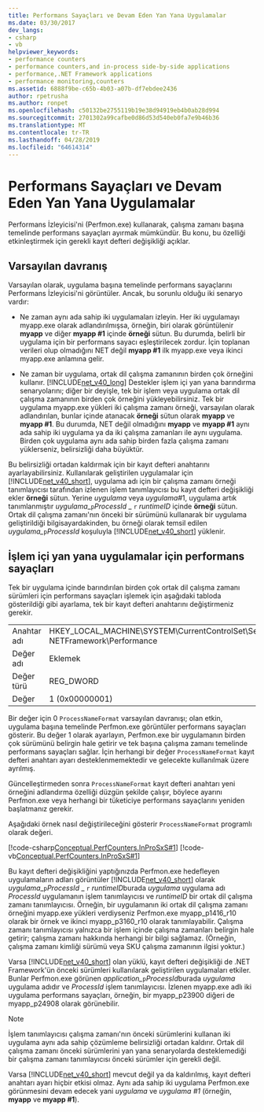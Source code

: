 ```yaml
---
title: Performans Sayaçları ve Devam Eden Yan Yana Uygulamalar
ms.date: 03/30/2017
dev_langs:
- csharp
- vb
helpviewer_keywords:
- performance counters
- performance counters,and in-process side-by-side applications
- performance,.NET Framework applications
- performance monitoring,counters
ms.assetid: 6888f9be-c65b-4b03-a07b-df7ebdee2436
author: rpetrusha
ms.author: ronpet
ms.openlocfilehash: c50132be2755119b19e38d94919eb4b0ab28d994
ms.sourcegitcommit: 2701302a99cafbe0d86d53d540eb0fa7e9b46b36
ms.translationtype: MT
ms.contentlocale: tr-TR
ms.lasthandoff: 04/28/2019
ms.locfileid: "64614314"
---
```

# <a name="performance-counters-and-in-process-side-by-side-applications"></a>Performans Sayaçları ve Devam Eden Yan Yana Uygulamalar
Performans İzleyicisi'ni (Perfmon.exe) kullanarak, çalışma zamanı başına temelinde performans sayaçları ayırmak mümkündür. Bu konu, bu özelliği etkinleştirmek için gerekli kayıt defteri değişikliği açıklar.  
  
## <a name="the-default-behavior"></a>Varsayılan davranış  
 Varsayılan olarak, uygulama başına temelinde performans sayaçlarını Performans İzleyicisi'ni görüntüler. Ancak, bu sorunlu olduğu iki senaryo vardır:  
  
- Ne zaman aynı ada sahip iki uygulamaları izleyin. Her iki uygulamayı myapp.exe olarak adlandırılmışsa, örneğin, biri olarak görüntülenir **myapp** ve diğer **myapp #1** içinde **örneği** sütun. Bu durumda, belirli bir uygulama için bir performans sayacı eşleştirilecek zordur. İçin toplanan verileri olup olmadığını NET değil **myapp #1** ilk myapp.exe veya ikinci myapp.exe anlamına gelir.  
  
- Ne zaman bir uygulama, ortak dil çalışma zamanının birden çok örneğini kullanır. [!INCLUDE[net_v40_long](../../../includes/net-v40-long-md.md)] Destekler işlem içi yan yana barındırma senaryolarını; diğer bir deyişle, tek bir işlem veya uygulama ortak dil çalışma zamanının birden çok örneğini yükleyebilirsiniz. Tek bir uygulama myapp.exe yükleri iki çalışma zamanı örneği, varsayılan olarak adlandırılan, bunlar içinde atanacak **örneği** sütun olarak **myapp** ve **myapp #1**. Bu durumda, NET değil olmadığını **myapp** ve **myapp #1** aynı ada sahip iki uygulama ya da iki çalışma zamanları ile aynı uygulama. Birden çok uygulama aynı ada sahip birden fazla çalışma zamanı yüklerseniz, belirsizliği daha büyüktür.  
  
 Bu belirsizliği ortadan kaldırmak için bir kayıt defteri anahtarını ayarlayabilirsiniz. Kullanılarak geliştirilen uygulamalar için [!INCLUDE[net_v40_short](../../../includes/net-v40-short-md.md)], uygulama adı için bir çalışma zamanı örneği tanımlayıcısı tarafından izlenen işlem tanımlayıcısı bu kayıt defteri değişikliği ekler **örneği** sütun. Yerine *uygulama* veya *uygulama*#1, uygulama artık tanımlanmıştır *uygulama*_`p`*ProcessId* \_ `r` *runtimeID* içinde **örneği** sütun. Ortak dil çalışma zamanı'nın önceki bir sürümünü kullanarak bir uygulama geliştirildiği bilgisayardakinden, bu örneği olarak temsil edilen *uygulama\_*`p`*ProcessId* koşuluyla [!INCLUDE[net_v40_short](../../../includes/net-v40-short-md.md)] yüklenir.  
  
## <a name="performance-counters-for-in-process-side-by-side-applications"></a>İşlem içi yan yana uygulamalar için performans sayaçları  
 Tek bir uygulama içinde barındırılan birden çok ortak dil çalışma zamanı sürümleri için performans sayaçları işlemek için aşağıdaki tabloda gösterildiği gibi ayarlama, tek bir kayıt defteri anahtarını değiştirmeniz gerekir.  
  
|||  
|-|-|  
|Anahtar adı|HKEY_LOCAL_MACHINE\SYSTEM\CurrentControlSet\Services\\. NETFramework\Performance|  
|Değer adı|Eklemek|  
|Değer türü|REG_DWORD|  
|Değer|1 (0x00000001)|  
  
 Bir değer için 0 `ProcessNameFormat` varsayılan davranışı; olan etkin, uygulama başına temelinde Perfmon.exe görüntüler performans sayaçları gösterir. Bu değer 1 olarak ayarlayın, Perfmon.exe bir uygulamanın birden çok sürümünü belirgin hale getirir ve tek başına çalışma zamanı temelinde performans sayaçları sağlar. İçin herhangi bir değer `ProcessNameFormat` kayıt defteri anahtarı ayarı desteklenmemektedir ve gelecekte kullanılmak üzere ayrılmış.  
  
 Güncelleştirmeden sonra `ProcessNameFormat` kayıt defteri anahtarı yeni örneğini adlandırma özelliği düzgün şekilde çalışır, böylece ayarını Perfmon.exe veya herhangi bir tüketiciye performans sayaçlarını yeniden başlatmanız gerekir.  
  
 Aşağıdaki örnek nasıl değiştirileceğini gösterir `ProcessNameFormat` programlı olarak değeri.  
  
 [!code-csharp[Conceptual.PerfCounters.InProSxS#1](../../../samples/snippets/csharp/VS_Snippets_CLR/conceptual.perfcounters.inprosxs/cs/regsetting1.cs#1)]
 [!code-vb[Conceptual.PerfCounters.InProSxS#1](../../../samples/snippets/visualbasic/VS_Snippets_CLR/conceptual.perfcounters.inprosxs/vb/regsetting1.vb#1)]  
  
 Bu kayıt defteri değişikliğini yaptığınızda Perfmon.exe hedefleyen uygulamaların adları görüntüler [!INCLUDE[net_v40_short](../../../includes/net-v40-short-md.md)] olarak *uygulama*_`p`*ProcessId* \_ `r` *runtimeID*burada *uygulama* uygulama adı *ProcessId* uygulamanın işlem tanımlayıcısı ve  *runtimeID* bir ortak dil çalışma zamanı tanımlayıcısı. Örneğin, bir uygulamanın iki ortak dil çalışma zamanı örneğini myapp.exe yükleri verdiyseniz Perfmon.exe myapp_p1416_r10 olarak bir örnek ve ikinci myapp_p3160_r10 olarak tanımlayabilir. Çalışma zamanı tanımlayıcısı yalnızca bir işlem içinde çalışma zamanları belirgin hale getirir; çalışma zamanı hakkında herhangi bir bilgi sağlamaz. (Örneğin, çalışma zamanı kimliği sürümü veya SKU çalışma zamanının ilgisi yoktur.)  
  
 Varsa [!INCLUDE[net_v40_short](../../../includes/net-v40-short-md.md)] olan yüklü, kayıt defteri değişikliği de .NET Framework'ün önceki sürümleri kullanılarak geliştirilen uygulamaları etkiler. Bunlar Perfmon.exe görünen *application_*`p`*ProcessId*burada *uygulama* uygulama adıdır ve *ProcessId* işlem tanımlayıcısı. İzlenen myapp.exe adlı iki uygulama performans sayaçları, örneğin, bir myapp_p23900 diğeri de myapp_p24908 olarak görünebilir.  
  
> [!NOTE]
>  İşlem tanımlayıcısı çalışma zamanı'nın önceki sürümlerini kullanan iki uygulama aynı ada sahip çözümleme belirsizliği ortadan kaldırır. Ortak dil çalışma zamanı önceki sürümlerini yan yana senaryolarda desteklemediği bir çalışma zamanı tanımlayıcısı önceki sürümler için gerekli değil.  
  
 Varsa [!INCLUDE[net_v40_short](../../../includes/net-v40-short-md.md)] mevcut değil ya da kaldırılmış, kayıt defteri anahtarı ayarı hiçbir etkisi olmaz. Aynı ada sahip iki uygulama Perfmon.exe görünmesini devam edecek yani *uygulama* ve *uygulama #1* (örneğin, **myapp** ve **myapp #1**).
